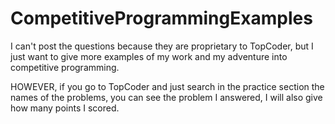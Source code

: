 # CompetitiveProgrammingExamples

I can't post the questions because they are proprietary to TopCoder, but I just want
to give more examples of my work and my adventure into competitive programming.

HOWEVER, if you go to TopCoder and just search in the practice section the names of the
problems, you can see the problem I answered, I will also give how many points I scored.
